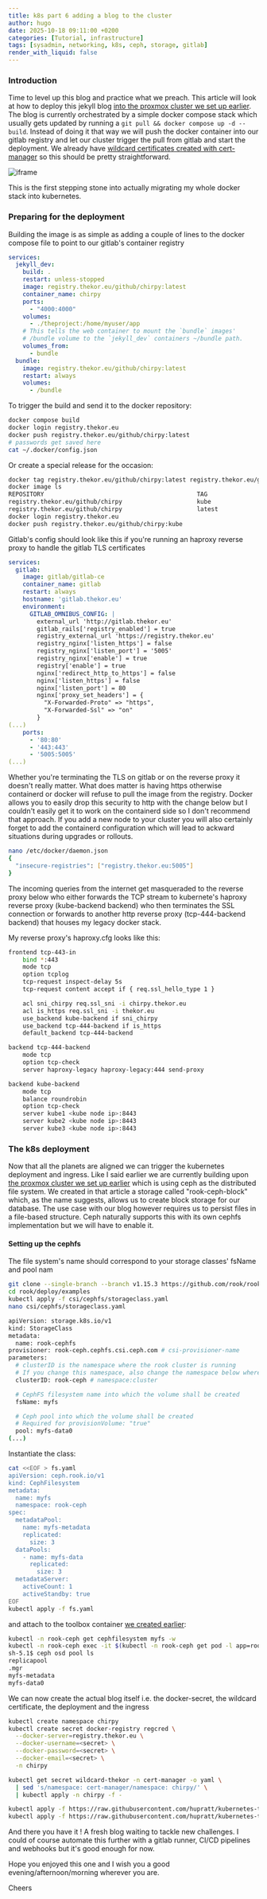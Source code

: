 ```yaml
---
title: k8s part 6 adding a blog to the cluster
author: hugo
date: 2025-10-18 09:11:00 +0200
categories: [Tutorial, infrastructure]
tags: [sysadmin, networking, k8s, ceph, storage, gitlab]
render_with_liquid: false
---
```


### Introduction

Time to level up this blog and practice what we preach. This article will look at how to deploy this jekyll blog [into the proxmox cluster we set up earlier](https://chirpy.thekor.eu/posts/k8s-p3/). The blog is currently orchestrated by a simple docker compose stack which usually gets updated by running a ``git pull && docker compose up -d --build``. Instead of doing it that way we will push the docker container into our gitlab registry and let our cluster trigger the pull from gitlab and start the deployment. We already have [wildcard certificates created with cert-manager](https://chirpy.thekor.eu/posts/k8s-p4-adding-tls/) so this should be pretty straightforward. 

![iframe](</assets/img/posts/jekyll_deployment_workflow.svg>)

This is the first stepping stone into actually migrating my whole docker stack into kubernetes. 

### Preparing for the deployment

Building the image is as simple as adding a couple of lines to the docker compose file to point to our gitlab's container registry

```yaml
services:
  jekyll_dev:
    build: .
    restart: unless-stopped
    image: registry.thekor.eu/github/chirpy:latest
    container_name: chirpy
    ports:
      - "4000:4000"
    volumes:
      - ./theproject:/home/myuser/app
    # This tells the web container to mount the `bundle` images'
    # /bundle volume to the `jekyll_dev` containers ~/bundle path.
    volumes_from:
      - bundle
  bundle:
    image: registry.thekor.eu/github/chirpy:latest
    restart: always
    volumes:
      - /bundle
```

To trigger the build and send it to the docker repository:

```bash
docker compose build
docker login registry.thekor.eu
docker push registry.thekor.eu/github/chirpy:latest
# passwords get saved here
cat ~/.docker/config.json
```

Or create a special release for the occasion: 

```bash
docker tag registry.thekor.eu/github/chirpy:latest registry.thekor.eu/github/chirpy:kube
docker image ls
REPOSITORY                                           TAG                                  IMAGE ID       CREATED         SIZE
registry.thekor.eu/github/chirpy                     kube                                 4c546a7122c2   4 minutes ago   136MB
registry.thekor.eu/github/chirpy                     latest                               4c546a7122c2   4 minutes ago   136MB
docker login registry.thekor.eu
docker push registry.thekor.eu/github/chirpy:kube
```

Gitlab's config should look like this if you're running an haproxy reverse proxy to handle the gitlab TLS certificates

```yaml
services:
  gitlab:
    image: gitlab/gitlab-ce
    container_name: gitlab
    restart: always
    hostname: 'gitlab.thekor.eu'
    environment:
      GITLAB_OMNIBUS_CONFIG: |
        external_url 'http://gitlab.thekor.eu'
        gitlab_rails['registry_enabled'] = true
        registry_external_url 'https://registry.thekor.eu'
        registry_nginx['listen_https'] = false
        registry_nginx['listen_port'] = '5005'
        registry_nginx['enable'] = true
        registry['enable'] = true
        nginx['redirect_http_to_https'] = false
        nginx['listen_https'] = false
        nginx['listen_port'] = 80
        nginx['proxy_set_headers'] = {
          "X-Forwarded-Proto" => "https",
          "X-Forwarded-Ssl" => "on"
        }
(...)
    ports:
      - '80:80'
      - '443:443'
      - '5005:5005'
(...)
```

Whether you're terminating the TLS on gitlab or on the reverse proxy it doesn't really matter. What does matter is having https otherwise containerd or docker will refuse to pull the image from the registry. Docker allows you to easily drop this security to http with the change below but I couldn't easily get it to work on the containerd side so I don't recommend that approach. If you add a new node to your cluster you will also certainly forget to add the containerd configuration which will lead to ackward situations during upgrades or rollouts. 

```bash
nano /etc/docker/daemon.json
{
  "insecure-registries": ["registry.thekor.eu:5005"]
}
```

The incoming queries from the internet get masqueraded to the reverse proxy below who either forwards the TCP stream to kubernete's haproxy reverse proxy (kube-backend backend) who then terminates the SSL connection or forwards to another http reverse proxy (tcp-444-backend backend) that houses my legacy docker stack.

My reverse proxy's haproxy.cfg looks like this: 

```bash
frontend tcp-443-in
    bind *:443
    mode tcp
    option tcplog
    tcp-request inspect-delay 5s
    tcp-request content accept if { req.ssl_hello_type 1 }

    acl sni_chirpy req.ssl_sni -i chirpy.thekor.eu
    acl is_https req.ssl_sni -i thekor.eu
    use_backend kube-backend if sni_chirpy
    use_backend tcp-444-backend if is_https
    default_backend tcp-444-backend

backend tcp-444-backend
    mode tcp
    option tcp-check
    server haproxy-legacy haproxy-legacy:444 send-proxy

backend kube-backend
    mode tcp
    balance roundrobin
    option tcp-check
    server kube1 <kube node ip>:8443
    server kube2 <kube node ip>:8443
    server kube3 <kube node ip>:8443
```

### The k8s deployment

Now that all the planets are aligned we can trigger the kubernetes deployment and ingress. Like I said earlier we are currently building upon [the proxmox cluster we set up earlier](https://chirpy.thekor.eu/posts/k8s-p3/) which is using ceph as the distributed file system. We created in that article a storage called "rook-ceph-block" which, as the name suggests, allows us to create block storage for our database. The use case with our blog however requires us to persist files in a file-based structure. Ceph naturally supports this with its own cephfs implementation but we will have to enable it. 

#### Setting up the cephfs

The file system's name should correspond to your storage classes' fsName and pool nam

```bash
git clone --single-branch --branch v1.15.3 https://github.com/rook/rook.git
cd rook/deploy/examples
kubectl apply -f csi/cephfs/storageclass.yaml
nano csi/cephfs/storageclass.yaml

apiVersion: storage.k8s.io/v1
kind: StorageClass
metadata:
  name: rook-cephfs
provisioner: rook-ceph.cephfs.csi.ceph.com # csi-provisioner-name
parameters:
  # clusterID is the namespace where the rook cluster is running
  # If you change this namespace, also change the namespace below where the secret namespaces are defined
  clusterID: rook-ceph # namespace:cluster

  # CephFS filesystem name into which the volume shall be created
  fsName: myfs

  # Ceph pool into which the volume shall be created
  # Required for provisionVolume: "true"
  pool: myfs-data0
(...)

```

Instantiate the class: 

```bash
cat <<EOF > fs.yaml
apiVersion: ceph.rook.io/v1
kind: CephFilesystem
metadata:
  name: myfs
  namespace: rook-ceph
spec:
  metadataPool:
    name: myfs-metadata
    replicated:
      size: 3
  dataPools:
    - name: myfs-data
      replicated:
        size: 3
  metadataServer:
    activeCount: 1
    activeStandby: true
EOF
kubectl apply -f fs.yaml
```

and attach to the toolbox container [we created earlier](https://chirpy.thekor.eu/posts/ceph/): 

```sh
kubectl -n rook-ceph get cephfilesystem myfs -w  
kubectl -n rook-ceph exec -it $(kubectl -n rook-ceph get pod -l app=rook-ceph-tools -o jsonpath='{.items[0].metadata.name}') -- sh
sh-5.1$ ceph osd pool ls       
replicapool
.mgr
myfs-metadata
myfs-data0
```

We can now create the actual blog itself i.e. the docker-secret, the wildcard certificate, the deployment and the ingress

```bash
kubectl create namespace chirpy
kubectl create secret docker-registry regcred \
  --docker-server=registry.thekor.eu \
  --docker-username=<secret> \
  --docker-password=<secret> \
  --docker-email=<secret> \
  -n chirpy

kubectl get secret wildcard-thekor -n cert-manager -o yaml \
  | sed 's/namespace: cert-manager/namespace: chirpy/' \
  | kubectl apply -n chirpy -f -

kubectl apply -f https://raw.githubusercontent.com/hupratt/kubernetes-the-hard-way/refs/heads/part6/kubeconfiguration/deploy/chirpy/deployment.yaml
kubectl apply -f https://raw.githubusercontent.com/hupratt/kubernetes-the-hard-way/refs/heads/part6/kubeconfiguration/deploy/chirpy/ingress.yaml
```

And there you have it ! A fresh blog waiting to tackle new challenges. I could of course automate this further with a gitlab runner, CI/CD pipelines and webhooks but it's good enough for now.  

Hope you enjoyed this one and I wish you a good evening/afternoon/morning wherever you are. 

Cheers